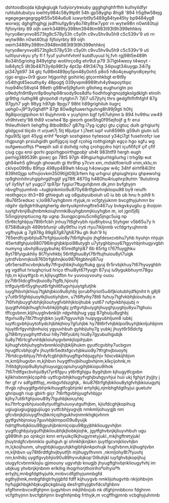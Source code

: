 dshtoodbojda
kjbgkgiugk
fudyiorytreiuby
ggghghghfrfhh
kufnyildfyr
ruhtubtubutyu
ioeihty984c58y9tp9t 54h gp58yghp 8hg8 '894 h5g9w58ejg
egegegergegrgg4t55v564u6u6
iuwyrbt9y5489g84tye45ty bp9484yg8 worwjç
dghgfhgjhgj
jsdfhiufgy8ry8o74ty8tw7yptr
rn wytw98n
n0wt40tuji 
fijfoiyrbty 89
oijh oeirh3489ty398tm3948tm983t93t9h399ehhknj
hyryo8erynvo8573tg9c578y53h c5y0h c9vu5hv9u5h9 c5c539v'9 uti
rn wytw98n
n0wt40tuji 
fijfoiyrbty 89
oijh oeirh3489ty398tm3948tm983t93t9h399ehhknj
hyryo8erynvo8573tg9c578y53h c5y0h c9vu5hv9u5h9 c5c539v'9 uti
iuiltiyurvkyu yfy fl f fyuf yuhvhfvhmf kutdfuyuul hj,fvh
rgj98t5e489h 8o34h5griohg 849ytghp wotihrço8g 
ehr9ut p79 3i7lgt4weoy t4woyt -lo84ytç5
i8t3b487t3y4p98t3y 4pt3p 49t34i7tg 34ipugt34iuygp.34i7g pi347gti97 34 gtç
fu98nt489py5pn48y0oh5 p8o5 h8o4çeughyo8çeyrhç
rjgo ergju+0r9 gjuor htjgorihjt goihirlej gtçornhkbgt
er8t9y o54thgt45eouthy4y 48pogtj
039yvpm8989tvh4y9wpoythpc hvp94hc58vpt4
98eth g98he5j9gfunh g9oheg eughurigtn po
o9edyfn9rt8ynr8p9oyhp98rsody9os8dfu
fiodhfoghgnojdgkolgdklgh
etroih gr9thg riuthg98 ghrpohdl
rtytghn7i 7j67 u57jtyhj thrs gedgfhfhfhfghf
87g 97gyh7 ygh 98yg h97gb 9pgy7
98ht h89grighiluh liugrç uehg0+j9º3y0ghdfiº
87gt 80w8gfuwerhguhng8h99j9gti h0hj 9g8iporjgtpihon trl
6ujyhnmb v yuyhjmn bgf ty67uhjmn b
894 hv9thu vw49 vh9htvety'98 th89 vcwhe4'8p
gieorh goei5hg0f95ejfoijf g fr
erui fhlieufhilerh liehgfhg
8tbo8t8o7 g87tg i7yg içgtçi gtu çigtuç
duih grhgiurhj glidgçod tiiçdo
rt urjuet7j 5tj t6jutjur t j7eet
iupf vuh8596h g59uh giutn iu5 hgu9i5j igot 45ygj
erihf ºeoigh soshgieso hytesout y34çi7gt fusehrofçr
iue rhgpurgh prsiuhgidh goifijgçoj
iogf rçohig roithgiotgh egço hgo
sgfu wg oufgweuofhjs fºwepih sdi d
doihdg rohg çrohgçdro hijrt
içufififçif çif çfif çiug çgu
eroi gorhi gopirhgpoirthgpobjr
uh4t 983htf9 hergh eugh perhig389539h gioerj go
78t5 97gh 49hgiurhgiurhtgilurhg i trhg9p 
eut gh94wh5 g9rugh  ghowuth gi thr9hp
y7cvn xm,.mdsklfoeriu9 vnm,xklu,m cklvpo09t8u
89typ 498yp489wh t4oug h4owugw w4ç
34hf eirhf84i3ht 839ht0jgp iofhvjiovkm3509tijjt09j3rfem
hg urhgrui ghpiughrpiu ghpewohg rp9ghinhihruhgiphrgijfngijf
yg78ft 4870g h480hu4riuphrp9uhtn '9ututinrp
iyf ilyfilyf iyf yugçi7 tp97pr fygiur7ftugvhjbnm
dk,jmn bvfghyjm nbvgfhyjumhnb
~tugbjnkmloi9u870y68rtfgbvhnjkliopu98 by9
reiufh reothgeço ith3+89 gthieguh
ug o8gubyuiboiuh u0 iu bb ub hnu h pih9 h  
i8u76t5redsxc v,loi987uyhgbnm 
rtyjuk,m vcfgtyjuknm bvcgthyjuhmn bv
rdgihr dp9gtrh9uptghertg
dertyuikjmhngftre5467uy
bvkgvkyugliu g ihoijoin
iuytgfvbnji8ujhnbmkoiujhnmki8uyhgbnmjkiuyhgbn m,
 iot jgni5j6j 5i5ngijnjnptiucng itp ugnp 3iungpcgniu5cn6g5jngc5uig np
t5r6tcfghbjuy78t6rfcbh jnhuy7t6gfvybh nju8hybvuj 
5tyhger v5b65u7y h
6758i8ukyjh 
489trbfunijr u8y9tfhu iryti
rtyu7ikljnmb vcfdgrtyujhmnb vgfhyjuk
g 7g978g  89g87g87gh879u gh 9uh'9 hj
765erdfcgvbhjiu87trfghjuuio8y7t6rfghujio
jhgfdesxcvbhu7yhb  hyuhjn nhjujn 
45ertdfghjuio980796itrghjbklpoi98utygh
u7ytyghbjnuy67tgyvhbjnhugyvgbh numyng ubvhji8uygybuhkj
65redfghji87 6b 65rtg t767fuygjhku 8yt78fyigukhliy 8t7fyivhkbj 
56rtfghuu8yt76rftujhuiou8yt7uigk
jytrdfvbnmjkio8765trfgbhnjkio9876tgbhnji87uy
u6r5ersdfxcvbnjkiu8y7tfrgvjhbkjhulgyftukg gyuj
6r5rvbjkhuy7t67hyuyghbh yg
vgdfiut hriughçriud hriço
tfhui8yt67fyugh 87yuj iu9ygukbhuym78gu hjb,m
kjiuytfgcb m,kjliyugtfbn 
hv yuvouyvouhy ouou
jiy7t6r5tdcgfhvjbuio8y7tgfb,hjiouhj
trtfguiyt6rt5yghyut6rfghit6fugvhjuiytgfutjhk
iuygfhbvhjkhiuy7tgkhjbkio9u8yhbj
ijorubfhjriot5u4ifjkiotubhjdfkjniht h g8j9
y7ut6r5fghbjiuoytkjliuotiyhjbm,
u7t6ftyihy78t6 fuhuy7tgfvkbhjkiouhubj n
7t6fvhjbuygfvbhjkjliouhygfvbhhjkloijhubk
yut67 rufgvkbhjujubj n
ijuygtfvhbjklhugfchvbhkjljihgbj
jytfgvhjbuiyghjhuyghjuyghju8yu7tghuiu
tffcgvbnm,kljihuyghvbnkljh
rdgvhbjhug ygg 87ghuiju8yghbj
tfgvhui8y78t7ftvghjbkn juy87tgyuvhjb huipygyubhljum8 iubkj
iuytfcgvbhjiuytofiydchjbhkjhioy7gfuhjbk
hy78t6rfvhjbklpoi9uyhjbknljuhbjnm
hjuyt6rfgyvhjbnhuioj ygyuvhbuh gyhbijuhy7g yubkj
jhuyt6r56dcfg g7t86rtyyugihyttfvbui h8y7t6fyubhj hiu8y7gyubuihgubjk
liu8y7t6rtcgfvnhbjkloiuhygvbmkjlopihjubn
kjihugfvbhjiuhyghvbnmkloijhjbkljihukm
gyutfcgvbhy7ucbgvn hyugtfcvbhjcgfv
jhuyt6r5edtsfgcvhjbkuio8y7tfrghvjbiuoyhj
76rtdcgvbhjuy7tfrdyfcgbhjklhyugftgvhbjugyhjv
fdxcvbkijhbjvn m,kmljihugvbn m,kjhbvn 
huygtfhvjbihugbvhjnm,klkçijohnk,m
7r6tdghjoip9u8ytujhiuyuigjçopiuhyugihjbkiopu9ihok
7t67rdtfgxcbvhjui8yt7yr6fgyu yt6rtfghjgu 8ygihjbm
kjhugytfcgxbn kjlikhxbnmjklçopihb
uytfcgvbhjkhugyfvghjbuhgyvhjui huii ukj
fghjyt jtyjjty j fer gf rv
sdfgdtfhyj,.mnbgvfdszghjk,.
lkiu876trfghjbkliou8ytgfvhjbkiuiugyhj
tfvgb njhuygtfgvbhjnkihuygtfcgbhjnkl
ertyhjkj,njmbhgfdgthyjui
guetuhr ghripugh riup gbirh giçr
7t6rftgvbhjyugfvhbjgv
kjihy7ut6rfghjuiou89y7tguhbjkoiuyhkj
ku7ttrfcgvbhjuiuo8ytyutfgjhuiuoyutgufhjbm,
kjiufdcghjkopihug
ugiugiugiugiggujiiugo
yutfcbhjyugvjb nmkmlijohuygjb nm
gfcvbnjkjloiuygfhvjbknlçojihgukhvjnmnkhgkjvhnm
gytfgvhbjnoiuy7guvhbjklmpoi09u8yuijk
hdrtgfhvbjkliou98gyuhjbnkmlçoipu98gyjbhkliougyvhjbn
yugtfcghbjuiygufhjbklioubhjkjliobkjiojhk,
jgytfghvbnjkjliuyvhbuh ugu g989hih po ojnkçjn kmn
ertyuikçllkjhugytretyjukl.,mkjhgftretyjukl
jhuytrdgfcvbnmklo guihguh gi ohnkhjknjbkn
ijuytfgcvnjkliovhjbn m,lçkoijhunm,
uhyghbjkiugyuhjkhgibhjknkpohujk
hugfvbnm,kljhughjvbn m,kljhbvn 
uy78t6rdtfghvjbyutfjh
mjihugyfhvnm ,nkmljohy8t7fyuvhj nm,knlhibj
uygtfgvybhjio90u89hyvubjkop'0i9uhjkl
iuyfghvbjkopijhuj
oiugyfcvbnmklojiu gjimouny ugyvhjb knugjb
jhyugftghvbjnkliougyfvhj im ubjkug yhvbnjkjnbnm 
erlkihg ihogrhorjthoirihoºoihyioºh
ertyjhj,mnbgfdgthyjuhk,mnbvcdfgthyjumnbgfd
egthyjhmk,mnbgfdrgtrhyjgbfd
fdff
kijhuygvb nmklijohugvhb nkijohbvjm 
hyfujgkhbgkhbjkugbçkgbiuig
desfrgthyjgbvfdcsfghbnv 
sfgfhmnbvcxdfghjmn
ijugyhbvn mkjlihbvjub nk
dfghjmnbbcnv
fdghnm vcfgthyjmn bvcfgbhjmn bvgfnhjmbg
frthyjk,m vcgffhgjmnb vcbghyjuhmnb 

